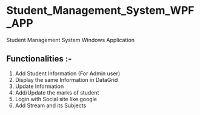 # Student_Management_System_WPF_APP
Student Management System Windows Application

## Functionalities :-
1. Add Student Information (For Admin user)
2. Display the same Information in DataGrid 
3. Update Information
4. Add/Update the marks of student
5. Login with Social site like google
6. Add Stream and its Subjects
